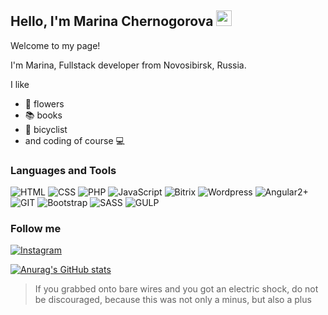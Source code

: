 ## Hello, I'm Marina Chernogorova <img src="https://media.giphy.com/media/hvRJCLFzcasrR4ia7z/giphy.gif" width="25px">
Welcome to my page!

I'm Marina, Fullstack developer from  Novosibirsk, Russia.


I like
- :cherry_blossom: flowers
- :books: books
- :bicyclist: bicyclist
- and coding of course :computer:

### Languages and Tools
![HTML](https://img.shields.io/badge/-HTML5-090909?style=for-the-badge&logo=HTML5)
![CSS](https://img.shields.io/badge/-CSS-090909?style=for-the-badge&logo=CSS3)
![PHP](https://img.shields.io/badge/-PHP-090909?style=for-the-badge&logo=PHP)
![JavaScript](https://img.shields.io/badge/-JS-090909?style=for-the-badge&logo=JavaScript)
![Bitrix](https://img.shields.io/badge/-Bitrix-090909?style=for-the-badge&logo=Bitrix)
![Wordpress](https://img.shields.io/badge/-WP-090909?style=for-the-badge&logo=Wordpress)
![Angular2+](https://img.shields.io/badge/-Angular2+-090909?style=for-the-badge&logo=Angular2+)
![GIT](https://img.shields.io/badge/-GIT-090909?style=for-the-badge&logo=GIT)
![Bootstrap](https://img.shields.io/badge/-Bootstrap-090909?style=for-the-badge&logo=Bootstrap)
![SASS](https://img.shields.io/badge/-SASS-090909?style=for-the-badge&logo=SASS)
![GULP](https://img.shields.io/badge/-GULP-090909?style=for-the-badge&logo=GULP)

### Follow me
[![Instagram](https://img.shields.io/badge/-Instagram-090909?style=for-the-badge&logo=Instagram)](https://www.instagram.com/marisha_tech)

[![Anurag's GitHub stats](https://github-readme-stats.vercel.app/api?username=Marisha-tech&hide=contribs,prs,stars)](https://github.com/anuraghazra/github-readme-stats)


 >If you grabbed onto bare wires and you got an electric shock, do not be discouraged, because this was not only a minus, but also a plus


